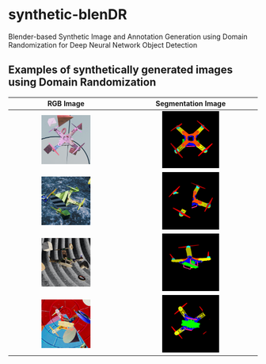 # synthetic-blenDR
 Blender-based Synthetic Image and Annotation Generation using Domain Randomization for Deep Neural Network Object Detection

 ## Examples of synthetically generated images using Domain Randomization

RGB Image           |  Segmentation Image
:---------------------------------------------------------------------:|:-----------------------------------------------------------------------:
<img src="/examples/rgb_image_001.png" alt="Image" style="width:45%;"> | <img src="/examples/iseg_image_001.png" alt="Image" style="width:45%;">
<img src="/examples/rgb_image_002.png" alt="Image" style="width:45%;"> | <img src="/examples/iseg_image_002.png" alt="Image" style="width:45%;">
<img src="/examples/rgb_image_003.png" alt="Image" style="width:45%;"> | <img src="/examples/iseg_image_003.png" alt="Image" style="width:45%;">
<img src="/examples/rgb_image_004.png" alt="Image" style="width:45%;"> | <img src="/examples/iseg_image_004.png" alt="Image" style="width:45%;">

